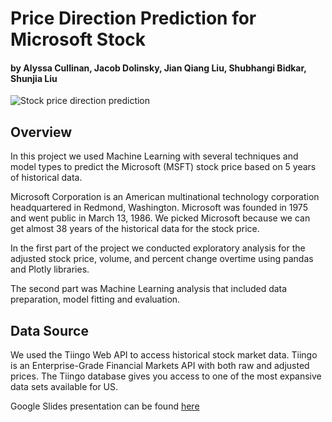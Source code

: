 # Price Direction Prediction for Microsoft Stock
#### by Alyssa Cullinan, Jacob Dolinsky, Jian Qiang Liu, Shubhangi Bidkar, Shunjia Liu
![Stock price direction prediction](https://github.com/AlyssaCullinan/stock_prediction/assets/141466633/7bdd1993-0795-49d1-bb1a-796b769645f6)



## Overview
In this project we used Machine Learning with several techniques and model types to predict the Microsoft (MSFT) stock price based on 5 years of historical data.  

Microsoft Corporation is an American multinational technology corporation headquartered in Redmond, Washington. Microsoft was founded in 1975 and went public in March 13, 1986. We picked Microsoft because we can get almost 38 years of the historical data for the stock price. 

In the first part of the project we conducted exploratory analysis for the adjusted stock price, volume, and percent change overtime using pandas and Plotly libraries.

The second part was Machine Learning analysis that included data preparation, model fitting and evaluation.

## Data Source
We used the Tiingo Web API to access historical stock market data. Tiingo is an Enterprise-Grade Financial Markets API with both raw and adjusted prices. The Tiingo database gives you access to one of the most expansive data sets available for US. 

Google Slides presentation can be found [here](https://docs.google.com/presentation/d/1FGnDJJqJxHiNHcKKDfNgYyHTlCyX_IzrqFZKsgJAn1k/edit?usp=sharing)
